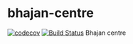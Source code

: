 # bhajan-centre
[![codecov](https://codecov.io/gh/svmhdvn/bhajan-centre/branch/master/graph/badge.svg)](https://codecov.io/gh/svmhdvn/bhajan-centre)
[![Build Status](https://travis-ci.com/svmhdvn/bhajan-centre.svg?branch=master)](https://travis-ci.com/svmhdvn/bhajan-centre)
Bhajan centre
